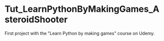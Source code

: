 # Tut_LearnPythonByMakingGames_AsteroidShooter
First project with the "Learn Python by making games" course on Udemy.
